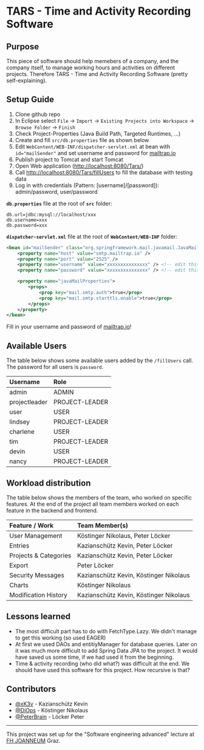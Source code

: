 # TARS - Time and Activity Recording Software

## Purpose
This piece of software should help memebers of a company, and the company itself, to manage working hours and activities on different projects. Therefore TARS - Time and Activity Recording Software (pretty self-explaining).

## Setup Guide
1. Clone github repo
2. In Eclipse select `File` -> `Import` -> `Existing Projects into Workspace` -> `Browse Folder` -> `Finish`
3. Check Project-Properties (Java Build Path, Targeted Runtimes, ...)
4. Create and fill `src/db.properties` file as shown below
5. Edit `WebContent/WEB-INF/dispatcher-servlet.xml` at bean with `id="mailSender"` and set username and password for [mailtrap.io](https://mailtrap.io/)
6. Publish project to Tomcat and start Tomcat
7. Open Web application ([http://localhost:8080/Tars/](http://localhost:8080/Tars/))
8. Call [http://localhost:8080/Tars/fillUsers](http://localhost:8080/Tars/fillUsers) to fill the database with testing data
9. Log in with credentials (Pattern: [username]/[password]): admin/password, user/password

**`db.properties`** file at the root of **`src`** folder:
```
db.url=jdbc:mysql://localhost/xxx
db.username=xxx
db.password=xxx
```

**`dispatcher-servlet.xml`** file at the root of **`WebContent/WEB-INF`** folder:
```xml
<bean id="mailSender" class="org.springframework.mail.javamail.JavaMailSenderImpl">
    <property name="host" value="smtp.mailtrap.io" />
    <property name="port" value="2525" />
    <property name="username" value="xxxxxxxxxxxxxxx" /> <!-- edit this value -->
    <property name="password" value="xxxxxxxxxxxxxxx" /> <!-- edit this value -->

    <property name="javaMailProperties">
        <props>
            <prop key="mail.smtp.auth">true</prop>
            <prop key="mail.smtp.starttls.enable">true</prop>
        </props>
    </property>
</bean>
```
Fill in your username and password of [mailtrap.io](https://mailtrap.io/)!

## Available Users
The table below shows some available users added by the `/fillUsers` call. The password for all users is `password`.

| Username      | Role           |
| :------------ | :------------- |
| admin         | ADMIN          |
| projectleader | PROJECT-LEADER |
| user          | USER           |
| lindsey       | PROJECT-LEADER |
| charlene      | USER           |
| tim           | PROJECT-LEADER |
| devin         | USER           |
| nancy         | PROJECT-LEADER |

## Workload distribution
The table below shows the members of the team, who worked on specific features. At the end of the project all team members worked on each feature in the backend and frontend.

| Feature / Work        | Team Member(s)                         |
| :-------------------- | :------------------------------------- |
| User Management       | Köstinger Nikolaus, Peter Löcker       |
| Entries               | Kazianschütz Kevin, Peter Löcker       |
| Projects & Categories | Kazianschütz Kevin, Peter Löcker       |
| Export                | Peter Löcker                           |
| Security Messages     | Kazianschütz Kevin, Köstinger Nikolaus |
| Charts                | Köstinger Nikolaus                     |
| Modification History  | Kazianschütz Kevin, Köstinger Nikolaus |

## Lessons learned
* The most difficult part has to do with FetchType.Lazy. We didn't manage to get this working (so used EAGER)
* At first we used DAOs and entitiyManager for database queries. Later on it was much more difficult to add Spring Data JPA to the project. It would have saved us some time, if we had used it from the beginning.
* Time & activity recording (who did what?) was difficult at the end. We should have used this software for this project. How recursive is that?

## Contributors
* [@xK3v](https://github.com/xK3v) - Kazianschütz Kevin
* [@DiOps](https://github.com/DiOps) - Köstinger Nikolaus
* [@PeterBrain](https://github.com/PeterBrain) - Löcker Peter

---
This project was set up for the "Software engineering advanced" lecture at [FH JOANNEUM](https://www.fh-joanneum.at/) Graz.
